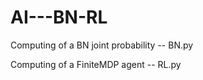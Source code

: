 # AI---BN-RL

Computing of a BN joint probability -- BN.py

Computing of a FiniteMDP agent -- RL.py

